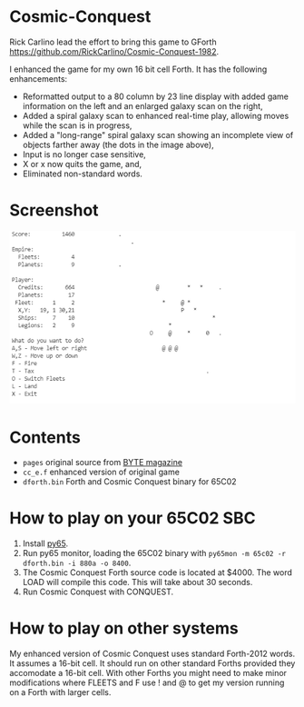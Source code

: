 # Cosmic-Conquest

Rick Carlino lead the effort to bring this game to GForth https://github.com/RickCarlino/Cosmic-Conquest-1982.

I enhanced the game for my own 16 bit cell Forth.  It has the following enhancements:

* Reformatted output to a 80 column by 23 line display with added game information on the left and an enlarged galaxy scan on the right,
* Added a spiral galaxy scan to enhanced real-time play, allowing moves while the scan is in progress,
* Added a "long-range" spiral galaxy scan showing an incomplete view of objects farther away (the dots in the image above),
* Input is no longer case sensitive,
* X or x now quits the game, and,
* Eliminated non-standard words.

# Screenshot

![Screenshot of gameplay](screenshot.png)

# Contents
 
* `pages` original source from [BYTE magazine](https://archive.org/details/byte-magazine-1982-12/page/n131/mode/1up?q=cosmic+conquest)
* `cc_e.f` enhanced version of original game
* `dforth.bin` Forth and Cosmic Conquest binary for 65C02

# How to play on your 65C02 SBC

1. Install [py65](https://github.com/mnaberez/py65).
2. Run py65 monitor, loading the 65C02 binary with `py65mon -m 65c02 -r dforth.bin -i 880a -o 8400`.
3. The Cosmic Conquest Forth source code is located at $4000.  The word LOAD will compile this code.  This will take about 30 seconds.
4. Run Cosmic Conquest with CONQUEST.

# How to play on other systems

My enhanced version of Cosmic Conquest uses standard Forth-2012 words.  It assumes a 16-bit cell.  It should run on other standard Forths provided they accomodate a 16-bit cell.  With other Forths you might need to make minor modifications where FLEETS and F use ! and @ to get my version running on a Forth with larger cells.
